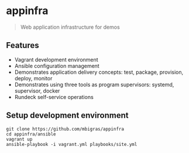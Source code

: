 # appinfra

> Web application infrastructure for demos

## Features

* Vagrant development environment
* Ansible configuration management
* Demonstrates application delivery concepts: test, package, provision, deploy, monitor
* Demonstrates using three tools as program supervisors: systemd, supervisor, docker
* Rundeck self-service operations

## Setup development environment

```
git clone https://github.com/mbigras/appinfra
cd appinfra/ansible
vagrant up
ansible-playbook -i vagrant.yml playbooks/site.yml
```
